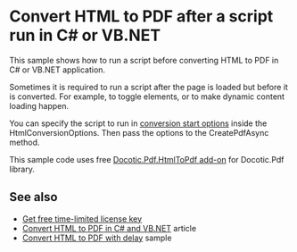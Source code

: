 # Convert HTML to PDF after a script run in C# or VB.NET
This sample shows how to run a script before converting HTML to PDF in C# or VB.NET application.

Sometimes it is required to run a script after the page is loaded but before it is converted. For example, to toggle elements, or to make dynamic content loading happen.

You can specify the script to run in [conversion start options](https://bitmiracle.com/pdf-library/help/conversionstartoptions.html) inside the HtmlConversionOptions. Then pass the options to the CreatePdfAsync method.

This sample code uses free [Docotic.Pdf.HtmlToPdf add-on](https://www.nuget.org/packages/BitMiracle.Docotic.Pdf.HtmlToPdf/) for Docotic.Pdf library.

## See also
* [Get free time-limited license key](https://bitmiracle.com/pdf-library/download-pdf-library.aspx)
* [Convert HTML to PDF in C# and VB.NET](https://bitmiracle.com/pdf-library/html-to-pdf.aspx) article
* [Convert HTML to PDF with delay](/Samples/HtmlToPdf/ConvertWithDelay) sample